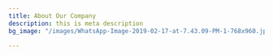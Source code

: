 ```yaml
---
title: About Our Company
description: this is meta description
bg_image: "/images/WhatsApp-Image-2019-02-17-at-7.43.09-PM-1-768x960.jpeg"

---
```

